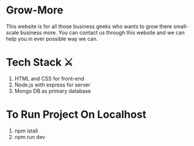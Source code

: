 # Grow-More
This website is for all those business geeks who wants to grow there small-scale business more. You can contact us through this website and we can help you in ever possible way we can.

# Tech Stack ⚔
1. HTML and CSS for front-end
2. Node.js with express for server
3. Mongo DB as primary database

# To Run Project On Localhost
1. npm istall
2. npm run dev
